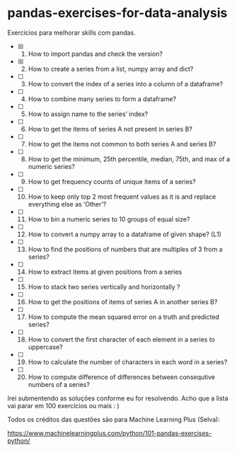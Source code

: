# pandas-exercises-for-data-analysis
Exercícios para melhorar skills com pandas.

- [x] 1) How to import pandas and check the version?
- [x] 2) How to create a series from a list, numpy array and dict?
- [ ] 3) How to convert the index of a series into a column of a dataframe?
- [ ] 4) How to combine many series to form a dataframe?
- [ ] 5) How to assign name to the series’ index?
- [ ] 6) How to get the items of series A not present in series B?
- [ ] 7) How to get the items not common to both series A and series B?
- [ ] 8) How to get the minimum, 25th percentile, median, 75th, and max of a numeric series?
- [ ] 9) How to get frequency counts of unique items of a series?
- [ ] 10) How to keep only top 2 most frequent values as it is and replace everything else as ‘Other’?
- [ ] 11) How to bin a numeric series to 10 groups of equal size?
- [ ] 12) How to convert a numpy array to a dataframe of given shape? (L1)
- [ ] 13) How to find the positions of numbers that are multiples of 3 from a series?
- [ ] 14) How to extract items at given positions from a series
- [ ] 15) How to stack two series vertically and horizontally ?
- [ ] 16) How to get the positions of items of series A in another series B?
- [ ] 17) How to compute the mean squared error on a truth and predicted series?
- [ ] 18) How to convert the first character of each element in a series to uppercase?
- [ ] 19) How to calculate the number of characters in each word in a series?
- [ ] 20) How to compute difference of differences between consequtive numbers of a series?



Irei submentendo as soluções conforme eu for resolvendo. Acho que a lista vai parar em 100 exercícios ou mais : )

Todos os créditos das questões são para Machine Learning Plus (Selva): 

<https://www.machinelearningplus.com/python/101-pandas-exercises-python/>